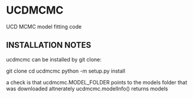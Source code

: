 # UCDMCMC
 UCD MCMC model fitting code

## INSTALLATION NOTES

ucdmcmc can be installed by git clone:

git clone
cd ucdmcmc
python -m setup.py install

a check is that ucdmcmc.MODEL_FOLDER points to the models folder that was downloaded
altnerately ucdmcmc.modelInfo() returns models
